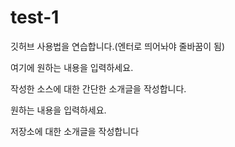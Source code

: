 # test-1
깃허브 사용법을 연습합니다.(엔터로 띄어놔야 줄바꿈이 됨)

여기에 원하는 내용을 입력하세요.

작성한 소스에 대한 간단한 소개글을 작성합니다.

원하는 내용을 입력하세요.

저장소에 대한 소개글을 작성합니다
